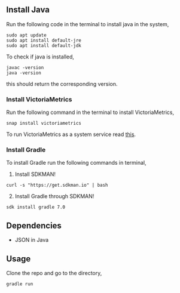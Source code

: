 ## Install Java

Run the following code in the terminal to install java in the system,
```
sudo apt update
sudo apt install default-jre
sudo apt install default-jdk
```

To check if java is installed,
```
javac -version
java -version
```
this should return the corresponding version.

### Install VictoriaMetrics

Run the following command in the terminal to install VictoriaMetrics,
```
snap install victoriametrics
```

To run VictoriaMetrics as a system service read [this](https://github.com/VictoriaMetrics/VictoriaMetrics/issues/43).

### Install Gradle

To install Gradle run the following commands in terminal,

1. Install SDKMAN!
```
curl -s "https://get.sdkman.io" | bash
```

2. Install Gradle through SDKMAN!
```
sdk install gradle 7.0
```

## Dependencies

- JSON in Java


## Usage

Clone the repo and go to the directory,

```
gradle run
```